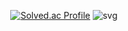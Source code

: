 

<div align="center">
  
  [![Solved.ac Profile](http://mazassumnida.wtf/api/v2/generate_badge?boj=ytlee1201)](https://solved.ac/ytlee1201/)
  ![svg](https://raw.githubusercontent.com/yuntaeLee/github-profile-3d-contrib/main/docs/demo/profile-night-view.svg)
</div>  
  
  

<!--
**yuntaeLee/yuntaeLee** is a ✨ _special_ ✨ repository because its `README.md` (this file) appears on your GitHub profile.

Here are some ideas to get you started:

- 🔭 I’m currently working on ...
- 🌱 I’m currently learning ...
- 👯 I’m looking to collaborate on ...
- 🤔 I’m looking for help with ...
- 💬 Ask me about ...
- 📫 How to reach me: ...
- 😄 Pronouns: ...
- ⚡ Fun fact: ...
-->
